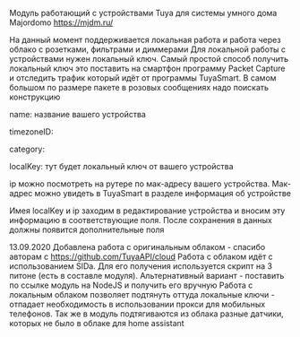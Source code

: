 Модуль работающий с устройствами Tuya для системы умного дома Majordomo https://mjdm.ru/

На данный момент поддерживается локальная работа и работа через облако с розетками, фильтрами и диммерами
Для локальной работы с устройствами нужен локальный ключ. Самый простой способ получить локальный ключ это поставить на смартфон программу Packet Capture и отследить трафик который идёт от программы TuyaSmart. В самом большом по размере пакете в розовых сообщениях надо поискать конструкцию

name: название вашего устройства

timezoneID: 

category:

localKey: тут будет локальный ключ от вашего устройства

ip можно посмотреть на рутере по мак-адресу вашего устройства. Мак-адрес можно увидеть в TuyaSmart в разделе информация об устройстве

Имея localKey и ip заходим в редактирование устройства и вносим эту информацию в соответствующие поля. После сохранения в данных должны появится дополнительные поля

13.09.2020 Добавлена работа с оригинальным облаком - спасибо авторам с https://github.com/TuyaAPI/cloud 
Работа с облаком идёт с использованием SIDа. Для его получения используется скрипт на 3 питоне (есть в составле модуля). Альтернативный вариант - поставить по ссылке модуль на NodeJS и получить его вручную
Работа с локальным облаком позволяет подтянуть оттуда локальные ключи - отпадает необходимость в использовании прокси для мобильных телефонов. Так же в модуль подтягиваются из облака разные датчики, которых не было в облаке для home assistant
